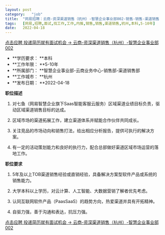 ```yaml
---
layout:	post
category:	"job"
title:	"网易招聘：云商-资深渠道销售（杭州）-智慧企业事业部002-销售-销售-渠道销售-杭州本科5-10年"
tags:	[网易,招聘,面试,找工作,工作,内推,销售,销售,渠道销售,杭州,本科,5-10年]
date:	2022-04-18
---
```


[点击应聘 投递简历就有面试机会 ->  云商-资深渠道销售（杭州）-智慧企业事业部002](http://mobile.bole.netease.com/bole/boleDetail?id=32651&employeeId=346f03c3cda5f04c&key=all)



- **学历要求： **本科
- **工作年限： **5-10年
- **所属部门： **智慧企业事业部-云商业务中心-销售部-渠道销售部
- **工作城市： **杭州
- **发布日期： **2022-04-18



**职位描述**

1. 对七鱼（网易智慧企业旗下Saas智能客服云服务）区域渠道业绩目标负责，驱动区域渠道销售目标的达成。

2. 区域市场的渠道拓展工作，建立渠道体系并赋能合作伙伴共同成长。

3. 关注竞品的市场动向和销售打法，给出相应分析报告，提供可执行的解决方案。

4. 有一定的活动策划能力和良好的执行力，配合总部做好渠道区域市场运营的落地工作。



**职位要求**

1. 5年及以上TOB渠道销售经验或直销经验，具备解决方案型软件产品或系统的销售能力。

2. 大学本科以上学历，对云计算、人工智能、大数据营销了解者优先考虑。

3. 认同互联网软件产品（PaasSaaS）的趋势方向，热爱渠道并具有开拓精神。

4. 自驱力强，善于沟通和表达，抗压力强。



[点击应聘 投递简历就有面试机会 ->  云商-资深渠道销售（杭州）-智慧企业事业部002](http://mobile.bole.netease.com/bole/boleDetail?id=32651&employeeId=346f03c3cda5f04c&key=all)